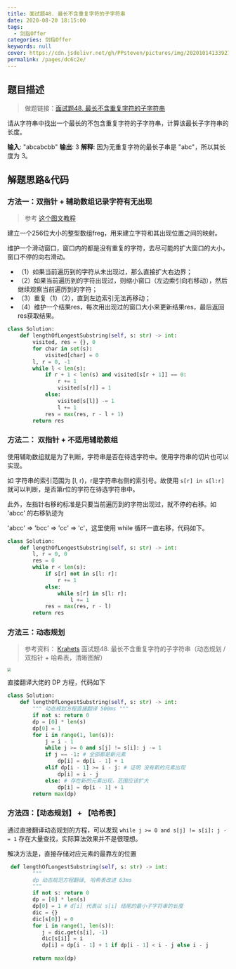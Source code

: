 ```yaml
---
title: 面试题48. 最长不含重复字符的子字符串
date: 2020-08-20 18:15:00
tags: 
  - 剑指Offer
categories: 剑指Offer
keywords: null
cover: https://cdn.jsdelivr.net/gh/PPsteven/pictures/img/20201014133927.png
permalink: /pages/dc6c2e/
---
```


## 题目描述

> 做题链接：[面试题48. 最长不含重复字符的子字符串](https://leetcode-cn.com/problems/zui-chang-bu-han-zhong-fu-zi-fu-de-zi-zi-fu-chuan-lcof/)

请从字符串中找出一个最长的不包含重复字符的子字符串，计算该最长子字符串的长度。

**输入**: "abcabcbb"
**输出**: 3 
**解释**: 因为无重复字符的最长子串是 "abc"，所以其长度为 3。


<!--more-->

## 解题思路&代码

### 方法一：双指针 + 辅助数组记录字符有无出现

> 参考 [这个图文教程](https://mp.weixin.qq.com/s/rm_Pqy7Mj3KTq2Dmk32ERA)

​    建立一个256位大小的整型数组freg，用来建立字符和其出现位置之间的映射。

​    维护一个滑动窗口，窗口内的都是没有重复的字符，去尽可能的扩大窗口的大小，窗口不停的向右滑动。

- （1）如果当前遍历到的字符从未出现过，那么直接扩大右边界；
- （2）如果当前遍历到的字符出现过，则缩小窗口（左边索引向右移动），然后继续观察当前遍历到的字符；
- （3）重复（1）（2），直到左边索引无法再移动；
- （4）维护一个结果res，每次用出现过的窗口大小来更新结果res，最后返回res获取结果。

```python
class Solution:
    def lengthOfLongestSubstring(self, s: str) -> int:
        visited, res = {}, 0
        for char in set(s):
            visited[char] = 0
        l, r = 0, -1
        while l < len(s):
            if r + 1 < len(s) and visited[s[r + 1]] == 0:
                r += 1
                visited[s[r]] = 1
            else:
                visited[s[l]] -= 1
                l += 1
            res = max(res, r - l + 1)
        return res 
```

### 方法二： 双指针 + 不适用辅助数组

使用辅助数组就是为了判断，字符串是否在待选字符中。使用字符串的切片也可以实现。

如 字符串的索引范围为 [l, r)，r是字符串右侧的索引号。故使用 `s[r] in s[l:r]`就可以判断，是否第r位的字符在待选字符串中。

此外，左指针右移的标准是只要当前遍历到的字符出现过，就不停的右移。如 'abcc' 的右移轨迹为

'abcc' => 'bcc' => 'cc' => 'c'，这里使用 while 循环一直右移，代码如下。

```python
class Solution:
    def lengthOfLongestSubstring(self, s: str) -> int:
        l, r = 0, 0
        res = 0
        while r < len(s):
            if s[r] not in s[l: r]:
                r += 1
            else:
                while s[r] in s[l: r]:
                    l += 1
            res = max(res, r - l)
        return res 
```



### 方法三：动态规划

> 参考资料： [Krahets](https://leetcode-cn.com/u/jyd/) 面试题48. 最长不含重复字符的子字符串（动态规划 / 双指针 + 哈希表，清晰图解）

<img src="https://cdn.jsdelivr.net/gh/PPsteven/pictures/img/20200712005837.png" style="zoom: 50%;" />

直接翻译大佬的 DP 方程，代码如下

```python
class Solution:
    def lengthOfLongestSubstring(self, s: str) -> int:
        """ 动态规划方程直接翻译 500ms """
        if not s: return 0 
        dp = [0] * len(s)
        dp[0] = 1
        for i in range(1, len(s)):
            j = i - 1
            while j >= 0 and s[j] != s[i]: j -= 1
            if j == -1: # 全部都是新元素
                dp[i] = dp[i - 1] + 1
            elif dp[i - 1] >= i - j: # 证明 没有新的元素出现
                dp[i] = i - j
            else: # 存在新的元素出现，范围应该扩大
                dp[i] = dp[i - 1] + 1
        return max(dp)
```



### 方法四：【动态规划】 + 【哈希表】

通过直接翻译动态规划的方程，可以发现 `while j >= 0 and s[j] != s[i]: j -= 1` 存在大量查找，实际算法效果并不是很理想。

解决方法是，直接存储对应元素的最靠左的位置

```python
 def lengthOfLongestSubstring(self, s: str) -> int:
        """
        dp 动态规范方程翻译, 哈希表改进 63ms
        """
        if not s: return 0
        dp = [0] * len(s)
        dp[0] = 1 # d[i] 代表以 s[i] 结尾的最小子字符串的长度
        dic = {}
        dic[s[0]] = 0
        for i in range(1, len(s)):
           j = dic.get(s[i], -1)
           dic[s[i]] = i
           dp[i] = dp[i - 1] + 1 if dp[i - 1] < i - j else i - j
           
        return max(dp)
```